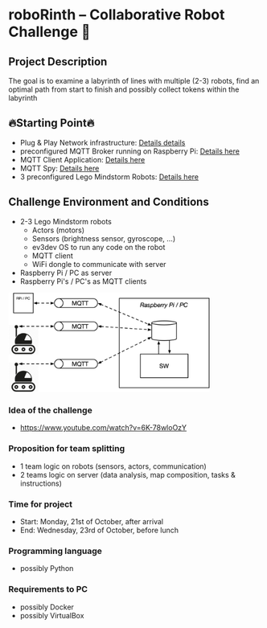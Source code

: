 # roboRinth – Collaborative Robot Challenge 🤖

## Project Description

The goal is to examine a labyrinth of lines with multiple (2-3) robots, find an optimal path from start to finish and possibly collect tokens within the labyrinth

## :fire:Starting Point:fire:
- Plug & Play Network infrastructure: [Details details](infrastructure/readme.md)
- preconfigured MQTT Broker running on Raspberry Pi: [Details here](mqtt/mosquitto/readme.md)
- MQTT Client Application: [Details here](mqtt/mqttClient/readme.md)
- MQTT Spy:  [Details here](mqtt/mqttSpy)
- 3 preconfigured Lego Mindstorm Robots: [Details here](ev3/readme.md)

## Challenge Environment and Conditions

- 2-3 Lego Mindstorm robots
    - Actors (motors)
    - Sensors (brightness sensor, gyroscope, …)
    - ev3dev OS to run any code on the robot
    - MQTT client
    - WiFi dongle to communicate with server
- Raspberry Pi / PC as server
- Raspberry Pi's / PC's as MQTT clients

<img src="roboRinth_Project_Setup.png" alt="Setup" width="400"/>

### Idea of the challenge
- <https://www.youtube.com/watch?v=6K-78wloOzY>

### Proposition for team splitting
- 1 team logic on robots (sensors, actors, communication)
- 2 teams logic on server (data analysis, map composition, tasks & instructions)

### Time for project
- Start: Monday, 21st of October, after arrival
- End: Wednesday, 23rd of October, before lunch

### Programming language
- possibly Python

### Requirements to PC
- possibly Docker
- possibly VirtualBox


